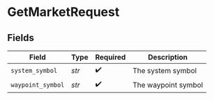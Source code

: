 # GetMarketRequest


## Fields

| Field               | Type                | Required            | Description         |
| ------------------- | ------------------- | ------------------- | ------------------- |
| `system_symbol`     | *str*               | :heavy_check_mark:  | The system symbol   |
| `waypoint_symbol`   | *str*               | :heavy_check_mark:  | The waypoint symbol |